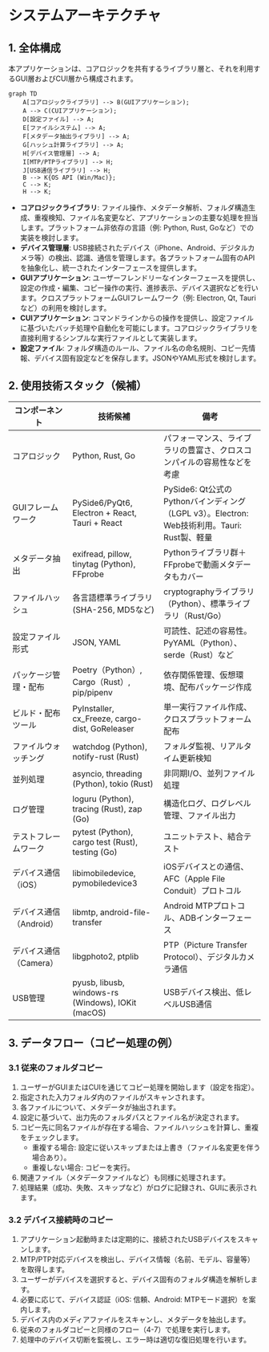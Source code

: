 # システムアーキテクチャ

## 1. 全体構成

本アプリケーションは、コアロジックを共有するライブラリ層と、それを利用するGUI層およびCUI層から構成されます。

```mermaid
graph TD
    A[コアロジックライブラリ] --> B(GUIアプリケーション);
    A --> C(CUIアプリケーション);
    D[設定ファイル] --> A;
    E[ファイルシステム] --> A;
    F[メタデータ抽出ライブラリ] --> A;
    G[ハッシュ計算ライブラリ] --> A;
    H[デバイス管理層] --> A;
    I[MTP/PTPライブラリ] --> H;
    J[USB通信ライブラリ] --> H;
    B --> K{OS API (Win/Mac)};
    C --> K;
    H --> K;
```

- **コアロジックライブラリ**: ファイル操作、メタデータ解析、フォルダ構造生成、重複検知、ファイル名変更など、アプリケーションの主要な処理を担当します。プラットフォーム非依存の言語（例: Python, Rust, Goなど）での実装を検討します。
- **デバイス管理層**: USB接続されたデバイス（iPhone、Android、デジタルカメラ等）の検出、認識、通信を管理します。各プラットフォーム固有のAPIを抽象化し、統一されたインターフェースを提供します。
- **GUIアプリケーション**: ユーザーフレンドリーなインターフェースを提供し、設定の作成・編集、コピー操作の実行、進捗表示、デバイス選択などを行います。クロスプラットフォームGUIフレームワーク（例: Electron, Qt, Tauriなど）の利用を検討します。
- **CUIアプリケーション**: コマンドラインからの操作を提供し、設定ファイルに基づいたバッチ処理や自動化を可能にします。コアロジックライブラリを直接利用するシンプルな実行ファイルとして実装します。
- **設定ファイル**: フォルダ構造のルール、ファイル名の命名規則、コピー先情報、デバイス固有設定などを保存します。JSONやYAML形式を検討します。

## 2. 使用技術スタック（候補）

| コンポーネント          | 技術候補                                       | 備考                                                                 |
|-------------------------|------------------------------------------------|----------------------------------------------------------------------|
| コアロジック          | Python, Rust, Go                               | パフォーマンス、ライブラリの豊富さ、クロスコンパイルの容易性などを考慮       |
| GUIフレームワーク       | PySide6/PyQt6, Electron + React, Tauri + React | PySide6: Qt公式のPythonバインディング（LGPL v3）。Electron: Web技術利用。Tauri: Rust製、軽量 |
| メタデータ抽出        | exifread, pillow, tinytag (Python), FFprobe    | Pythonライブラリ群＋FFprobeで動画メタデータもカバー                    |
| ファイルハッシュ        | 各言語標準ライブラリ (SHA-256, MD5など)          | cryptographyライブラリ（Python）、標準ライブラリ（Rust/Go）           |
| 設定ファイル形式      | JSON, YAML                                     | 可読性、記述の容易性。PyYAML（Python）、serde（Rust）など             |
| パッケージ管理・配布  | Poetry（Python）, Cargo（Rust）, pip/pipenv    | 依存関係管理、仮想環境、配布パッケージ作成                           |
| ビルド・配布ツール    | PyInstaller, cx_Freeze, cargo-dist, GoReleaser | 単一実行ファイル作成、クロスプラットフォーム配布                      |
| ファイルウォッチング  | watchdog (Python), notify-rust (Rust)         | フォルダ監視、リアルタイム更新検知                                   |
| 並列処理              | asyncio, threading (Python), tokio (Rust)      | 非同期I/O、並列ファイル処理                                          |
| ログ管理              | loguru (Python), tracing (Rust), zap (Go)     | 構造化ログ、ログレベル管理、ファイル出力                             |
| テストフレームワーク  | pytest (Python), cargo test (Rust), testing (Go) | ユニットテスト、結合テスト                                           |
| デバイス通信（iOS）   | libimobiledevice, pymobiledevice3                  | iOSデバイスとの通信、AFC（Apple File Conduit）プロトコル            |
| デバイス通信（Android）| libmtp, android-file-transfer                     | Android MTPプロトコル、ADBインターフェース                          |
| デバイス通信（Camera） | libgphoto2, ptplib                                | PTP（Picture Transfer Protocol）、デジタルカメラ通信               |
| USB管理              | pyusb, libusb, windows-rs (Windows), IOKit (macOS) | USBデバイス検出、低レベルUSB通信                                    |

## 3. データフロー（コピー処理の例）

### 3.1 従来のフォルダコピー

1.  ユーザーがGUIまたはCUIを通じてコピー処理を開始します（設定を指定）。
2.  指定された入力フォルダ内のファイルがスキャンされます。
3.  各ファイルについて、メタデータが抽出されます。
4.  設定に基づいて、出力先のフォルダパスとファイル名が決定されます。
5.  コピー先に同名ファイルが存在する場合、ファイルハッシュを計算し、重複をチェックします。
    - 重複する場合: 設定に従いスキップまたは上書き（ファイル名変更を伴う場合あり）。
    - 重複しない場合: コピーを実行。
6.  関連ファイル（メタデータファイルなど）も同様に処理されます。
7.  処理結果（成功、失敗、スキップなど）がログに記録され、GUIに表示されます。

### 3.2 デバイス接続時のコピー

1.  アプリケーション起動時または定期的に、接続されたUSBデバイスをスキャンします。
2.  MTP/PTP対応デバイスを検出し、デバイス情報（名前、モデル、容量等）を取得します。
3.  ユーザーがデバイスを選択すると、デバイス固有のフォルダ構造を解析します。
4.  必要に応じて、デバイス認証（iOS: 信頼、Android: MTPモード選択）を案内します。
5.  デバイス内のメディアファイルをスキャンし、メタデータを抽出します。
6.  従来のフォルダコピーと同様のフロー（4-7）で処理を実行します。
7.  処理中のデバイス切断を監視し、エラー時は適切な復旧処理を行います。 
